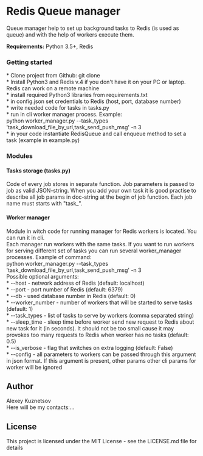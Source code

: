 <h1>Redis Queue manager</h1>
Queue manager help to set up background tasks to Redis (is used as queue)
and with the help of workers execute them.

<b>Requirements:</b> Python 3.5+, Redis

<h3>Getting started</h3>
* Clone project from Github: git clone <br>
* Install Python3 and Redis v.4 if you don't have it on your PC or laptop. Redis can work on a remote machine <br>
* install required Python3 libraries from requirements.txt <br>
* in config.json set credentials to Redis (host, port, database number)<br>
* write needed code for tasks in tasks.py <br>
* run in cli worker manager process. Example: <br>
python worker_manager.py --task_types 'task_download_file_by_url,task_send_push_msg' -n 3 <br>
* in your code instantiate RedisQueue and call enqueue method to set a task (example in example.py)


<h3>Modules</h3>
<h4>Tasks storage (tasks.py)</h4>
Code of every job stores in separate function. Job parameters is passed
to job as valid JSON-string. When you add your own task it is good practise to describe all job params in doc-string
at the begin of job function.
Each job name must starts with "task_".

<h4>Worker manager</h4>
Module in witch code for running manager for Redis workers is located. You can run it in cli. <br>
Each manager run workers with the same tasks. If you want to run workers for serving different set of tasks
you can run several worker_manager processes. Example of command: <br>
python worker_manager.py --task_types 'task_download_file_by_url,task_send_push_msg' -n 3 <br>
Possible optional arguments: <br>
* --host - network address of Redis (default: localhost) <br>
* --port - port number of Redis (default: 6379) <br>
* --db - used database number in Redis (default: 0)<br>
* --worker_number - number of workers that will be started to serve tasks (default: 1) <br>
* --task_types - list of tasks to serve by workers (comma separated string) <br>
* --sleep_time - sleep time before worker send new request to Redis about new task for it (in seconds).
It should not be too small cause it may provokes too many requests to Redis when worker has no tasks (default: 0.5) <br>
* --is_verbose - flag that switches on extra logging (default: False) <br>
* --config - all parameters to workers can be passed through this argument in json format. If this argument is present, other params
other cli params for worker will be ignored <br>


<h2>Author</h2>
Alexey Kuznetsov <br>
Here will be my contacts:...

<h2>License</h2>
This project is licensed under the MIT License - see the LICENSE.md file for details
